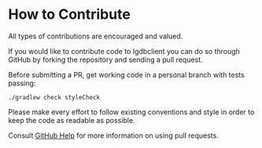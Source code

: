 # How to Contribute

All types of contributions are encouraged and valued.

If you would like to contribute code to Igdbclient you can do so through GitHub by forking the repository and
sending a pull request.

Before submitting a PR, get working code in a personal branch with tests passing:

```
./gradlew check styleCheck
```

Please make every effort to follow existing conventions and style in order to keep the code as
readable as possible.

Consult [GitHub Help](https://help.github.com/articles/about-pull-requests/) for more
information on using pull requests.
